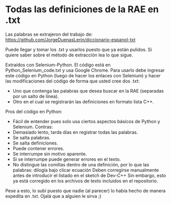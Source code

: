 # Todas las definiciones de la RAE en .txt
Las palabras se extrajeron del trabajo de: https://github.com/JorgeDuenasLerin/diccionario-espanol-txt

Puede llegar y tomar los .txt y usarlos puesto que ya están pulidos. Si quiere saber sobre el método de extracción lea lo que sigue.

Extraídos con Selenium-Python.
El código está en Python_Selenium_code.txt y usa Google Chrome.
Para usarlo debe ingresar este código en Python (luego de hacer los enlaces con Selenium) y hacer las modificaciones del código de forma que usted cree dos .txt:
  - Uno que contenga las palabras que desea buscar en la RAE (separadas por un salto de línea).
  - Otro en el cual se registrarán las definiciones en formato lista C++.


Pros del código en Python:
  - Fácil de entender pues solo usa ciertos aspectos básicos de Python y Selenium.
Contras:
  - Demasiado lento, tarda días en registrar todas las palabras.
  - Se salta palabras.
  - Se salta definiciones.
  - Puede contener errores.
  - Se interrumpe sin motivo aparente.
  - Si se interrumpe puede generar errores en el texto.
  - No distingue las comillas dentro de una definición, por lo que las palabras:
          dilogía
          bajo
          clicar
          ecuación
        Deben corregirse manualmente antes de introducir el listado en el sketch de Dev-C++
        Sin embargo, esto ya está corregido en los archivos de texto incluidos en el repositorio.

Pese a esto, lo subí puesto que nadie (al parecer) lo había hecho de manera expedita en .txt. Ojalá que a alguien le sirva ;)

